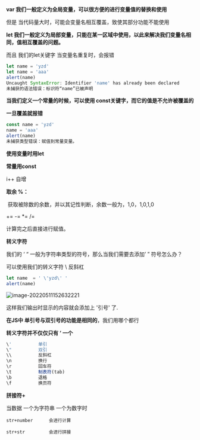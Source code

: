 **var 我们一般定义为全局变量，可以很方便的进行变量值的替换和使用**

但是 当代码量大时，可能会变量名相互覆盖，致使其部分功能不能使用



**let 我们一般定义为局部变量，只能在某一区域中使用，以此来解决我们变量名相同，值相互覆盖的问题。**

而且 我们的let关键字 当变量名重复时，会报错

```js
let name = 'yzd'
let name = 'aaa'
alert(name)
Uncaught SyntaxError: Identifier 'name' has already been declared
未捕获的语法错误：标识符“name”已被声明
```

**当我们定义一个常量的时候，可以使用 const关键字，而它的值是不允许被覆盖的**

**一旦覆盖就报错**

```js
const name = 'yzd'
name = 'aaa'
alert(name)
未捕获类型错误：赋值到常量变量。
```

**使用变量时用let**		

**常量用const**

i++		自增



**取余 %：**

​	获取被除数的余数，并以其记性判断，余数一般为，1,0，1,0,1,0

+= 	-= 	*= 	 /=

计算完之后直接进行赋值。



**转义字符**

我们的 ‘ “ 一般为字符串类型的符号，那么当我们需要去添加’ ” 符号怎么办？

可以使用我们的转义字符   \ 反斜杠

```js
let name  = ' \'yzd\' '
alert(name)
```

![image-20220511152632221](C:\Users\Administrator\AppData\Roaming\Typora\typora-user-images\image-20220511152632221.png)

这样我们输出时显示的内容就会添加上 '引号' 了.



**在JS中 单引号与双引号的功能是相同的**，我们用哪个都行

**转义字符并不仅仅只有 ‘ 一个**

```js
\'			单引
\"			双引
\\			反斜杠
\n			换行
\r			回车符
\t			制表符(tab)
\b			退格
\f			换页符
```



**拼接符+**

当数据	一个为字符串 一个为数字时

```
str+number		会进行计算

str+str		    会进行拼接
```



